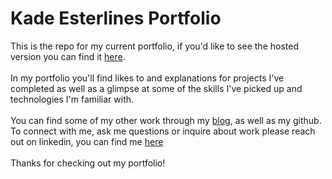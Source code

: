 # Kade Esterlines Portfolio

This is the repo for my current portfolio, if you'd like to see the hosted version you can find it [here](https://kadecodes.dev).
<br />
<br />
In my portfolio you'll find likes to and explanations for projects I've completed as well as a glimpse at some of the skills I've picked up and technologies I'm familiar with.
<br />
<br />
You can find some of my other work through my [blog](https://dev.to/kadeesterline), as well as my github. To connect with me, ask me questions or inquire about work please reach out on linkedin, you can find me [here](https://www.linkedin.com/in/kade-esterline/)
<br />
<br />
Thanks for checking out my portfolio!
